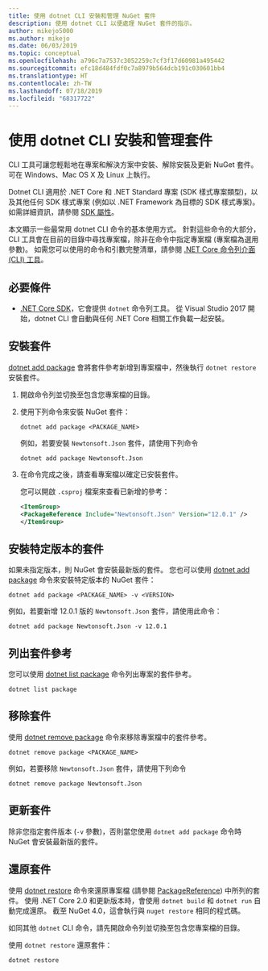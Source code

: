 ```yaml
---
title: 使用 dotnet CLI 安裝和管理 NuGet 套件
description: 使用 dotnet CLI 以便處理 NuGet 套件的指示。
author: mikejo5000
ms.author: mikejo
ms.date: 06/03/2019
ms.topic: conceptual
ms.openlocfilehash: a796c7a7537c3052259c7cf3f17d60981a495442
ms.sourcegitcommit: efc18d484fdf0c7a8979b564dcb191c030601bb4
ms.translationtype: HT
ms.contentlocale: zh-TW
ms.lasthandoff: 07/18/2019
ms.locfileid: "68317722"
---
```

# <a name="install-and-manage-packages-using-the-dotnet-cli"></a>使用 dotnet CLI 安裝和管理套件

CLI 工具可讓您輕鬆地在專案和解決方案中安裝、解除安裝及更新 NuGet 套件。 可在 Windows、Mac OS X 及 Linux 上執行。

Dotnet CLI 適用於 .NET Core 和 .NET Standard 專案 (SDK 樣式專案類型)，以及其他任何 SDK 樣式專案 (例如以 .NET Framework 為目標的 SDK 樣式專案)。 如需詳細資訊，請參閱 [SDK 屬性](/dotnet/core/tools/csproj#additions)。

本文顯示一些最常用 dotnet CLI 命令的基本使用方式。 針對這些命令的大部分，CLI 工具會在目前的目錄中尋找專案檔，除非在命令中指定專案檔 (專案檔為選用參數)。 如需您可以使用的命令和引數完整清單，請參閱 [.NET Core 命令列介面 (CLI) 工具](../reference/dotnet-commands.md)。

## <a name="prerequisites"></a>必要條件

- [.NET Core SDK](https://www.microsoft.com/net/download/)，它會提供 `dotnet` 命令列工具。 從 Visual Studio 2017 開始，dotnet CLI 會自動與任何 .NET Core 相關工作負載一起安裝。

## <a name="install-a-package"></a>安裝套件

[dotnet add package](/dotnet/core/tools/dotnet-add-package?tabs=netcore2x) 會將套件參考新增到專案檔中，然後執行 `dotnet restore` 安裝套件。

1. 開啟命令列並切換至包含您專案檔的目錄。

2. 使用下列命令來安裝 NuGet 套件：

    ```cli
    dotnet add package <PACKAGE_NAME>
    ```

    例如，若要安裝 `Newtonsoft.Json` 套件，請使用下列命令

    ```cli
    dotnet add package Newtonsoft.Json
    ```

3. 在命令完成之後，請查看專案檔以確定已安裝套件。

   您可以開啟 `.csproj` 檔案來查看已新增的參考：

    ```xml
   <ItemGroup>
    <PackageReference Include="Newtonsoft.Json" Version="12.0.1" />
   </ItemGroup>
    ```

## <a name="install-a-specific-version-of-a-package"></a>安裝特定版本的套件

如果未指定版本，則 NuGet 會安裝最新版的套件。 您也可以使用 [dotnet add package](/dotnet/core/tools/dotnet-add-package?tabs=netcore2x) 命令來安裝特定版本的 NuGet 套件：

```cli
dotnet add package <PACKAGE_NAME> -v <VERSION>
```

例如，若要新增 12.0.1 版的 `Newtonsoft.Json` 套件，請使用此命令：

```cli
dotnet add package Newtonsoft.Json -v 12.0.1
```

## <a name="list-package-references"></a>列出套件參考

您可以使用 [dotnet list package](/dotnet/core/tools/dotnet-list-package?tabs=netcore2x) 命令列出專案的套件參考。

```cli
dotnet list package
```

## <a name="remove-a-package"></a>移除套件

使用 [dotnet remove package](/dotnet/core/tools/dotnet-remove-package?tabs=netcore2x) 命令來移除專案檔中的套件參考。

```cli
dotnet remove package <PACKAGE_NAME>
```

例如，若要移除 `Newtonsoft.Json` 套件，請使用下列命令

```cli
dotnet remove package Newtonsoft.Json
```

## <a name="update-a-package"></a>更新套件

除非您指定套件版本 (`-v` 參數)，否則當您使用 `dotnet add package` 命令時 NuGet 會安裝最新版的套件。

## <a name="restore-packages"></a>還原套件

使用 [dotnet restore](/dotnet/core/tools/dotnet-restore?tabs=netcore2x) 命令來還原專案檔 (請參閱 [PackageReference](../consume-packages/package-references-in-project-files.md)) 中所列的套件。 使用 .NET Core 2.0 和更新版本時，會使用 `dotnet build` 和 `dotnet run` 自動完成還原。 截至 NuGet 4.0，這會執行與 `nuget restore` 相同的程式碼。

如同其他 `dotnet` CLI 命令，請先開啟命令列並切換至包含您專案檔的目錄。

使用 `dotnet restore` 還原套件：

```cli
dotnet restore 
```
